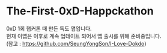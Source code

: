 # The-First-0xD-Happckathon

0xD 1회 햅커톤 때 만든 독도 앱입니다.  
현재 이앱은 이후로 계속 업데이트 되어서 앱 출시를 위해 준비중입니다.   
(참고 : https://github.com/SeungYongSon/I-Love-Dokdo)
